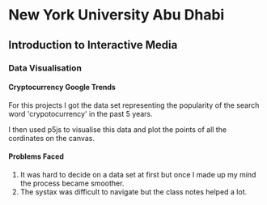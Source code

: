 # New York University Abu Dhabi
## Introduction to Interactive Media
### Data Visualisation

#### Cryptocurrency Google Trends
For this projects I got the data set representing the popularity of the search word 'crypotocurrency' in the past 5 years.

I then used p5js to visualise this data and plot the points of all the cordinates on the canvas.

#### Problems Faced
1. It was hard to decide on a data set at first but once I made up my mind the process became smoother.
2. The systax was difficult to navigate but the class notes helped a lot.
